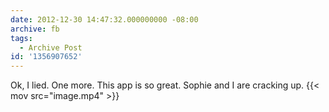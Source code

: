 ```yaml
---
date: 2012-12-30 14:47:32.000000000 -08:00
archive: fb
tags: 
  - Archive Post
id: '1356907652'
---
```


Ok, I lied. One more. This app is so great. Sophie and I are cracking up.
{{< mov src="image.mp4" >}}
